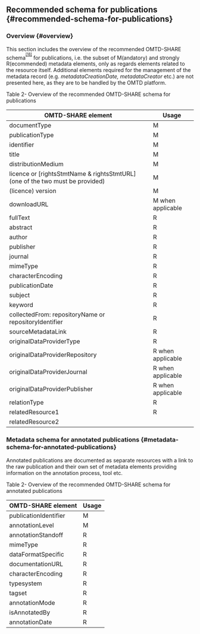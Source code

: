 ## ​Recommended schema for publications {#recommended-schema-for-publications}

### Overview {#overview}

This section includes the overview of the recommended OMTD-SHARE schema<sup><sup id="916464963798167-footnote-ref-18"><a href="#916464963798167-footnote-18">[18]</a></sup></sup> for publications, i.e. the subset of M(andatory) and strongly R(ecommended) metadata elements, only as regards elements related to the resource itself. Additional elements required for the management of the metadata record (e.g. _metadataCreationDate, metadataCreator_ etc.) are not presented here, as they are to be handled by the OMTD platform.

Table 2- Overview of the recommended OMTD-SHARE schema for publications

| OMTD-SHARE element | Usage |
| --- | --- |
| documentType | M |
| publicationType | M |
| identifier | M |
| title | M |
| distributionMedium | M |
| licence or [rightsStmtName &amp; rightsStmtURL] (one of the two must be provided) | M |
| (licence) version | Μ |
| downloadURL | Μ when applicable |
| fullText | R |
| abstract | R |
| author | R |
| publisher | R |
| journal | R |
| mimeType | R |
| characterEncoding | R |
| publicationDate | R |
| subject | R |
| keyword | R |
| collectedFrom: repositoryName or repositoryIdentifier | R |
| sourceMetadataLink | R |
| originalDataProviderType | R |
| originalDataProviderRepository | R when applicable |
| originalDataProviderJournal | R when applicable |
| originalDataProviderPublisher | R when applicable |
| relationType | R |
| relatedResource1 | R |
| relatedResource2 |  |

### Metadata schema for annotated publications {#metadata-schema-for-annotated-publications}

Annotated publications are documented as separate resources with a link to the raw publication and their own set of metadata elements providing information on the annotation process, tool etc.

Table 2- Overview of the recommended OMTD-SHARE schema for annotated publications

| OMTD-SHARE element | Usage |
| --- | --- |
| publicationIdentifier | M |
| annotationLevel | M |
| annotationStandoff | R |
| mimeType | R |
| dataFormatSpecific | R |
| documentationURL | R |
| characterEncoding | R |
| typesystem | R |
| tagset | R |
| annotationMode | R |
| isAnnotatedBy | R |
| annotationDate | R |

[^18]: The full OMTD-SHARE schema is documented at: